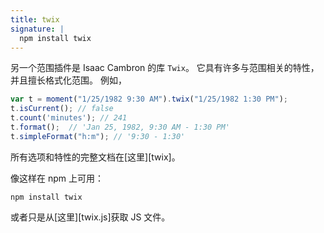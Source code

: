 ```yaml
---
title: twix
signature: |
  npm install twix
---
```



另一个范围插件是 Isaac Cambron 的库 `Twix`。
它具有许多与范围相关的特性，并且擅长格式化范围。
例如，

```javascript
var t = moment("1/25/1982 9:30 AM").twix("1/25/1982 1:30 PM");
t.isCurrent(); // false
t.count('minutes'); // 241
t.format();  // 'Jan 25, 1982, 9:30 AM - 1:30 PM'
t.simpleFormat("h:m"); // '9:30 - 1:30'
```

所有选项和特性的完整文档在[这里][twix]。

像这样在 npm 上可用：

```
npm install twix
```

或者只是从[这里][twix.js]获取 JS 文件。
